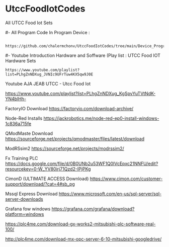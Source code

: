 # UtccFoodIotCodes

All UTCC Food Iot Sets

  #-  All Program Code In Program Device : 
  
        https://github.com/chalermchonv/UtccFoodIotCodes/tree/main/Device_Programs
  
  #-  Youtube Introduction Hardware and Soffware  (Play list : UTCC Food IOT Hardware Sets
    
    https://www.youtube.com/playlist?list=PLhgZnNDXug_JVNIc9UFrTuw4KX5qw9J0E


Youtube AJA JEAB UTCC - Utcc Food Iot

  https://www.youtube.com/playlist?list=PLhgZnNDXug_KgSpvYuTVtNdK-YN4blHh-



FactoryIO Download
  https://factoryio.com/download-archive/

Node-Red Installs
  https://jackrobotics.me/node-red-ep0-install-windows-1c836a715fe

QModMaste Download
  https://sourceforge.net/projects/qmodmaster/files/latest/download

ModRSsim2
  https://sourceforge.net/projects/modrssim2/

Fx Training PLC
  https://docs.google.com/file/d/0B0UNb2u53WF1Q0lVcEpxc21NNFU/edit?resourcekey=0-W_YV80irj71Qzd2-IPjPKg

CimonD (ULTIMATE ACCESS Download)
  https://www.cimon.com/customer-support/download/?cat=4#sb_pg

Mssql Express Download
  https://www.microsoft.com/en-us/sql-server/sql-server-downloads

Grafana fow windows
  https://grafana.com/grafana/download?platform=windows


https://plc4me.com/download-gx-works2-mitsubishi-plc-software-real-100/

http://plc4me.com/download-mx-opc-server-6-10-mitsubishi-googledrive/
